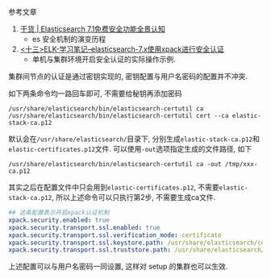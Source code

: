 参考文章

1. [干货 | Elasticsearch 7.1免费安全功能全景认知](https://blog.csdn.net/laoyang360/article/details/90554761)
    - es 安全机制的演变历程
2. [<十三>ELK-学习笔记–elasticsearch-7.x使用xpack进行安全认证](http://www.eryajf.net/3500.html)
    - 单机与集群环境开启安全认证的实际操作示例.

集群间节点的认证是通过密钥实现的, 密钥配置与用户名密码的配置并不冲突.

如下两条命令均一路回车即可, 不需要给秘钥再添加密码

```
/usr/share/elasticsearch/bin/elasticsearch-certutil ca
/usr/share/elasticsearch/bin/elasticsearch-certutil cert --ca elastic-stack-ca.p12
```

默认会在`/usr/share/elasticsearch/`目录下, 分别生成`elastic-stack-ca.p12`和`elastic-certificates.p12`文件. 可以使用`-out`选项指定生成的文件路径, 如下

```
/usr/share/elasticsearch/bin/elasticsearch-certutil ca -out /tmp/xxx-ca.p12
```

其实之后在配置文件中只会用到`elastic-certificates.p12`, 不需要`elastic-stack-ca.p12`, 所以上述命令可以只执行第2步, 不需要生成ca文件.

```yaml
## 这条配置表示开启xpack认证机制
xpack.security.enabled: true 
xpack.security.transport.ssl.enabled: true
xpack.security.transport.ssl.verification_mode: certificate
xpack.security.transport.ssl.keystore.path: /usr/share/elasticsearch/config/elastic-certificates.p12
xpack.security.transport.ssl.truststore.path: /usr/share/elasticsearch/config/elastic-certificates.p12
```

上述配置可以与用户名密码一同设置, 这样对 setup 的集群也可以生效.
